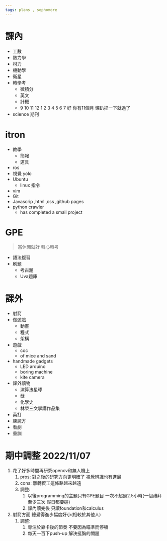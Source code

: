 ```yaml
---
tags: plans , sophomore
---
```

# 課內

- 工數
- 熱力學
- 材力
- 機動學
- 衛星
- 轉學考
    - 微積分
    - 英文
    - 計概
    - 9 10 11 12 1 2 3 4 5 6 7 好 你有11個月 懶趴捏一下就過了
- science 期刊 

# itron

- 教學
    - 簡報
    - 道具
- ros 
- 視覺 yolo
- Ubuntu
    - linux 指令
- vim
- Git
- Javascrip ,html ,css ,github pages
- python crawler 
	- has completed a small project

# GPE 

> 當休閒就好 轉心轉考

- 語法複習
- 刷題
    - 考古題
    - Uva題庫

# 課外

- 射箭
- 做遊戲
    - 動畫
    - 程式
    - 架構
- 遊戲
    - coc
    - of mice and sand
- handmade gadgets
    - LED arduino
    - boring machine
    - kite camera
- 課外讀物
    - 演算法星球
    - 菇
    - 化學史
    - 林榮三文學講作品集
- 英打
- 練魔方
- 看劇
- 重訓

# 期中調整 2022/11/07

1. 花了好多時間再研究opencv和無人機上
	1. pros: 對之後的研究方向更明確了 視覺辨識也有進展
	2. cons: 離轉資工這條路越來越遠
	3. 調整: 
		1. 以後programming的主題只有GPE題目 一次不超過2.5小時(一個禮拜至少三次 假日都要碰)
		2. 課內讀完後 只讀foundation和calculus
2. 射箭方面 總覺得進步幅度好小(相較於其他人)
	1. 調整:
		1. 專注於靠卡後的節奏 不要因為瞄準而停頓
		2. 每天一百下push-up 解決挺胸的問題

